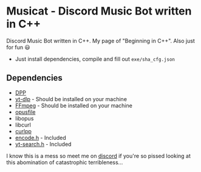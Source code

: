 # Musicat - Discord Music Bot written in C++

Discord Music Bot written in C++.
My page of "Beginning in C++".
Also just for fun :smiley:

- Just install dependencies, compile and fill out `exe/sha_cfg.json`

## Dependencies

* [DPP](https://github.com/brainboxdotcc/DPP)
* [yt-dlp](https://github.com/yt-dlp/yt-dlp) - Should be installed on your machine
* [FFmpeg](https://github.com/FFmpeg/FFmpeg) - Should be installed on your machine
* [opusfile](https://github.com/xiph/opusfile)
* libopus
* libcurl
* [curlpp](https://github.com/jpbarrette/curlpp)
* [encode.h](https://gist.github.com/arthurafarias/56fec2cd49a32f374c02d1df2b6c350f) - Included
* [yt-search.h](https://github.com/Neko-Life/yt-search.h) - Included


I know this is a mess so meet me on [discord](https://www.discord.gg/vpk2KyKHtu) if you're so pissed looking at this abomination of catastrophic terribleness...
